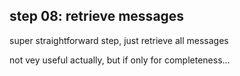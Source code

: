 ## step 08: retrieve messages

super straightforward step, just retrieve all messages

not vey useful actually, but if only for completeness...
